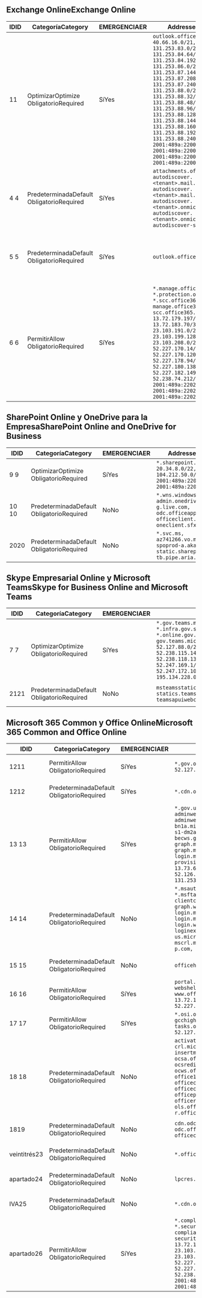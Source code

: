 <!--THIS FILE IS AUTOMATICALLY GENERATED. MANUAL CHANGES WILL BE OVERWRITTEN.-->
<!--Please contact the Office 365 Endpoints team with any questions.-->
<!--USGovGCCHigh endpoints version 2020032700-->
<!--File generated 2020-03-27 11:00:09.6392-->

## <a name="exchange-online"></a><span data-ttu-id="a09bd-101">Exchange Online</span><span class="sxs-lookup"><span data-stu-id="a09bd-101">Exchange Online</span></span>

<span data-ttu-id="a09bd-102">ID</span><span class="sxs-lookup"><span data-stu-id="a09bd-102">ID</span></span> | <span data-ttu-id="a09bd-103">Categoría</span><span class="sxs-lookup"><span data-stu-id="a09bd-103">Category</span></span> | <span data-ttu-id="a09bd-104">EMERGENCIA</span><span class="sxs-lookup"><span data-stu-id="a09bd-104">ER</span></span> | <span data-ttu-id="a09bd-105">Addresses</span><span class="sxs-lookup"><span data-stu-id="a09bd-105">Addresses</span></span> | <span data-ttu-id="a09bd-106">Puertos</span><span class="sxs-lookup"><span data-stu-id="a09bd-106">Ports</span></span>
-- | -------------------- | --- | ------------------------------------------------------------------------------------------------------------------------------------------------------------------------------------------------------------------------------------------------------------------------------------------------------------------------------------------------------------------------------------------------------------------------------------------------ | -------------------------------
<span data-ttu-id="a09bd-107">1</span><span class="sxs-lookup"><span data-stu-id="a09bd-107">1</span></span> | <span data-ttu-id="a09bd-108">Optimizar</span><span class="sxs-lookup"><span data-stu-id="a09bd-108">Optimize</span></span><BR><span data-ttu-id="a09bd-109">Obligatorio</span><span class="sxs-lookup"><span data-stu-id="a09bd-109">Required</span></span> | <span data-ttu-id="a09bd-110">Sí</span><span class="sxs-lookup"><span data-stu-id="a09bd-110">Yes</span></span> | `outlook.office365.us`<BR>`40.66.16.0/21, 131.253.83.0/26, 131.253.84.64/26, 131.253.84.192/26, 131.253.86.0/24, 131.253.87.144/28, 131.253.87.208/28, 131.253.87.240/28, 131.253.88.0/28, 131.253.88.32/28, 131.253.88.48/28, 131.253.88.96/28, 131.253.88.128/28, 131.253.88.144/28, 131.253.88.160/28, 131.253.88.192/28, 131.253.88.240/28, 2001:489a:2200:28::/62, 2001:489a:2200:3c::/62, 2001:489a:2200:44::/62, 2001:489a:2200:400::/56` | <span data-ttu-id="a09bd-111">**TCP:** 443, 80</span><span class="sxs-lookup"><span data-stu-id="a09bd-111">**TCP:** 443, 80</span></span>
<span data-ttu-id="a09bd-112">4 </span><span class="sxs-lookup"><span data-stu-id="a09bd-112">4</span></span> | <span data-ttu-id="a09bd-113">Predeterminada</span><span class="sxs-lookup"><span data-stu-id="a09bd-113">Default</span></span><BR><span data-ttu-id="a09bd-114">Obligatorio</span><span class="sxs-lookup"><span data-stu-id="a09bd-114">Required</span></span> | <span data-ttu-id="a09bd-115">Sí</span><span class="sxs-lookup"><span data-stu-id="a09bd-115">Yes</span></span> | `attachments.office365-net.us, autodiscover.<tenant>.mail.onmicrosoft.com, autodiscover.<tenant>.mail.onmicrosoft.us, autodiscover.<tenant>.onmicrosoft.com, autodiscover.<tenant>.onmicrosoft.us, autodiscover-s.office365.us` | <span data-ttu-id="a09bd-116">**TCP:** 443, 80</span><span class="sxs-lookup"><span data-stu-id="a09bd-116">**TCP:** 443, 80</span></span>
<span data-ttu-id="a09bd-117">5 </span><span class="sxs-lookup"><span data-stu-id="a09bd-117">5</span></span> | <span data-ttu-id="a09bd-118">Predeterminada</span><span class="sxs-lookup"><span data-stu-id="a09bd-118">Default</span></span><BR><span data-ttu-id="a09bd-119">Obligatorio</span><span class="sxs-lookup"><span data-stu-id="a09bd-119">Required</span></span> | <span data-ttu-id="a09bd-120">Sí</span><span class="sxs-lookup"><span data-stu-id="a09bd-120">Yes</span></span> | `outlook.office365.us` | <span data-ttu-id="a09bd-121">**TCP:** 143, 25, 587, 993, 995</span><span class="sxs-lookup"><span data-stu-id="a09bd-121">**TCP:** 143, 25, 587, 993, 995</span></span>
<span data-ttu-id="a09bd-122">6 </span><span class="sxs-lookup"><span data-stu-id="a09bd-122">6</span></span> | <span data-ttu-id="a09bd-123">Permitir</span><span class="sxs-lookup"><span data-stu-id="a09bd-123">Allow</span></span><BR><span data-ttu-id="a09bd-124">Obligatorio</span><span class="sxs-lookup"><span data-stu-id="a09bd-124">Required</span></span> | <span data-ttu-id="a09bd-125">Sí</span><span class="sxs-lookup"><span data-stu-id="a09bd-125">Yes</span></span> | `*.manage.office365.us, *.protection.office365.us, *.scc.office365.us, manage.office365.us, scc.office365.us`<BR>`13.72.179.197/32, 13.72.183.70/32, 23.103.191.0/24, 23.103.199.128/25, 23.103.208.0/22, 52.227.170.14/32, 52.227.170.120/32, 52.227.178.94/32, 52.227.180.138/32, 52.227.182.149/32, 52.238.74.212/32, 2001:489a:2202:4::/62, 2001:489a:2202:c::/62, 2001:489a:2202:2000::/63` | <span data-ttu-id="a09bd-126">**TCP:** 25, 443</span><span class="sxs-lookup"><span data-stu-id="a09bd-126">**TCP:** 25, 443</span></span>

## <a name="sharepoint-online-and-onedrive-for-business"></a><span data-ttu-id="a09bd-127">SharePoint Online y OneDrive para la Empresa</span><span class="sxs-lookup"><span data-stu-id="a09bd-127">SharePoint Online and OneDrive for Business</span></span>

<span data-ttu-id="a09bd-128">ID</span><span class="sxs-lookup"><span data-stu-id="a09bd-128">ID</span></span> | <span data-ttu-id="a09bd-129">Categoría</span><span class="sxs-lookup"><span data-stu-id="a09bd-129">Category</span></span> | <span data-ttu-id="a09bd-130">EMERGENCIA</span><span class="sxs-lookup"><span data-stu-id="a09bd-130">ER</span></span> | <span data-ttu-id="a09bd-131">Addresses</span><span class="sxs-lookup"><span data-stu-id="a09bd-131">Addresses</span></span> | <span data-ttu-id="a09bd-132">Puertos</span><span class="sxs-lookup"><span data-stu-id="a09bd-132">Ports</span></span>
-- | -------------------- | --- | ------------------------------------------------------------------------------------------------------------------------- | ----------------
<span data-ttu-id="a09bd-133">9 </span><span class="sxs-lookup"><span data-stu-id="a09bd-133">9</span></span> | <span data-ttu-id="a09bd-134">Optimizar</span><span class="sxs-lookup"><span data-stu-id="a09bd-134">Optimize</span></span><BR><span data-ttu-id="a09bd-135">Obligatorio</span><span class="sxs-lookup"><span data-stu-id="a09bd-135">Required</span></span> | <span data-ttu-id="a09bd-136">Sí</span><span class="sxs-lookup"><span data-stu-id="a09bd-136">Yes</span></span> | `*.sharepoint.us`<BR>`20.34.8.0/22, 104.212.50.0/23, 2001:489a:2204:2::/63, 2001:489a:2204:800::/54` | <span data-ttu-id="a09bd-137">**TCP:** 443, 80</span><span class="sxs-lookup"><span data-stu-id="a09bd-137">**TCP:** 443, 80</span></span>
<span data-ttu-id="a09bd-138">10 </span><span class="sxs-lookup"><span data-stu-id="a09bd-138">10</span></span> | <span data-ttu-id="a09bd-139">Predeterminada</span><span class="sxs-lookup"><span data-stu-id="a09bd-139">Default</span></span><BR><span data-ttu-id="a09bd-140">Obligatorio</span><span class="sxs-lookup"><span data-stu-id="a09bd-140">Required</span></span> | <span data-ttu-id="a09bd-141">No</span><span class="sxs-lookup"><span data-stu-id="a09bd-141">No</span></span> | `*.wns.windows.com, admin.onedrive.us, g.live.com, odc.officeapps.live.com, officeclient.microsoft.com, oneclient.sfx.ms` | <span data-ttu-id="a09bd-142">**TCP:** 443, 80</span><span class="sxs-lookup"><span data-stu-id="a09bd-142">**TCP:** 443, 80</span></span>
<span data-ttu-id="a09bd-143">20</span><span class="sxs-lookup"><span data-stu-id="a09bd-143">20</span></span> | <span data-ttu-id="a09bd-144">Predeterminada</span><span class="sxs-lookup"><span data-stu-id="a09bd-144">Default</span></span><BR><span data-ttu-id="a09bd-145">Obligatorio</span><span class="sxs-lookup"><span data-stu-id="a09bd-145">Required</span></span> | <span data-ttu-id="a09bd-146">No</span><span class="sxs-lookup"><span data-stu-id="a09bd-146">No</span></span> | `*.svc.ms, az741266.vo.msecnd.net, spoprod-a.akamaihd.net, static.sharepointonline.com, tb.pipe.aria.microsoft.com` | <span data-ttu-id="a09bd-147">**TCP:** 443, 80</span><span class="sxs-lookup"><span data-stu-id="a09bd-147">**TCP:** 443, 80</span></span>

## <a name="skype-for-business-online-and-microsoft-teams"></a><span data-ttu-id="a09bd-148">Skype Empresarial Online y Microsoft Teams</span><span class="sxs-lookup"><span data-stu-id="a09bd-148">Skype for Business Online and Microsoft Teams</span></span>

<span data-ttu-id="a09bd-149">ID</span><span class="sxs-lookup"><span data-stu-id="a09bd-149">ID</span></span> | <span data-ttu-id="a09bd-150">Categoría</span><span class="sxs-lookup"><span data-stu-id="a09bd-150">Category</span></span> | <span data-ttu-id="a09bd-151">EMERGENCIA</span><span class="sxs-lookup"><span data-stu-id="a09bd-151">ER</span></span> | <span data-ttu-id="a09bd-152">Addresses</span><span class="sxs-lookup"><span data-stu-id="a09bd-152">Addresses</span></span> | <span data-ttu-id="a09bd-153">Puertos</span><span class="sxs-lookup"><span data-stu-id="a09bd-153">Ports</span></span>
-- | -------------------- | --- | --------------------------------------------------------------------------------------------------------------------------------------------------------------------------------------------------------------------------------------------------------------------------------------------------------------------------------- | ---------------------------------------------------
<span data-ttu-id="a09bd-154">7 </span><span class="sxs-lookup"><span data-stu-id="a09bd-154">7</span></span> | <span data-ttu-id="a09bd-155">Optimizar</span><span class="sxs-lookup"><span data-stu-id="a09bd-155">Optimize</span></span><BR><span data-ttu-id="a09bd-156">Obligatorio</span><span class="sxs-lookup"><span data-stu-id="a09bd-156">Required</span></span> | <span data-ttu-id="a09bd-157">Sí</span><span class="sxs-lookup"><span data-stu-id="a09bd-157">Yes</span></span> | `*.gov.teams.microsoft.us, *.infra.gov.skypeforbusiness.us, *.online.gov.skypeforbusiness.us, gov.teams.microsoft.us`<BR>`52.127.88.0/21, 52.238.114.160/32, 52.238.115.146/32, 52.238.117.171/32, 52.238.118.132/32, 52.247.167.192/32, 52.247.169.1/32, 52.247.172.50/32, 52.247.172.103/32, 104.212.44.0/22, 195.134.228.0/22` | <span data-ttu-id="a09bd-158">**TCP:** 443, 80</span><span class="sxs-lookup"><span data-stu-id="a09bd-158">**TCP:** 443, 80</span></span><BR><span data-ttu-id="a09bd-159">**UDP:** 3478, 3479, 3480, 3481</span><span class="sxs-lookup"><span data-stu-id="a09bd-159">**UDP:** 3478, 3479, 3480, 3481</span></span>
<span data-ttu-id="a09bd-160">21</span><span class="sxs-lookup"><span data-stu-id="a09bd-160">21</span></span> | <span data-ttu-id="a09bd-161">Predeterminada</span><span class="sxs-lookup"><span data-stu-id="a09bd-161">Default</span></span><BR><span data-ttu-id="a09bd-162">Obligatorio</span><span class="sxs-lookup"><span data-stu-id="a09bd-162">Required</span></span> | <span data-ttu-id="a09bd-163">No</span><span class="sxs-lookup"><span data-stu-id="a09bd-163">No</span></span> | `msteamsstatics.blob.core.usgovcloudapi.net, statics.teams.microsoft.com, teamsapuiwebcontent.blob.core.usgovcloudapi.net` | <span data-ttu-id="a09bd-164">**TCP:** 443</span><span class="sxs-lookup"><span data-stu-id="a09bd-164">**TCP:** 443</span></span>

## <a name="microsoft-365-common-and-office-online"></a><span data-ttu-id="a09bd-165">Microsoft 365 Common y Office Online</span><span class="sxs-lookup"><span data-stu-id="a09bd-165">Microsoft 365 Common and Office Online</span></span>

<span data-ttu-id="a09bd-166">ID</span><span class="sxs-lookup"><span data-stu-id="a09bd-166">ID</span></span> | <span data-ttu-id="a09bd-167">Categoría</span><span class="sxs-lookup"><span data-stu-id="a09bd-167">Category</span></span> | <span data-ttu-id="a09bd-168">EMERGENCIA</span><span class="sxs-lookup"><span data-stu-id="a09bd-168">ER</span></span> | <span data-ttu-id="a09bd-169">Addresses</span><span class="sxs-lookup"><span data-stu-id="a09bd-169">Addresses</span></span> | <span data-ttu-id="a09bd-170">Puertos</span><span class="sxs-lookup"><span data-stu-id="a09bd-170">Ports</span></span>
-- | ------------------- | --- | --------------------------------------------------------------------------------------------------------------------------------------------------------------------------------------------------------------------------------------------------------------------------------------------------------------------------------------------------------------------------------------------------------------------- | ----------------
<span data-ttu-id="a09bd-171">12</span><span class="sxs-lookup"><span data-stu-id="a09bd-171">11</span></span> | <span data-ttu-id="a09bd-172">Permitir</span><span class="sxs-lookup"><span data-stu-id="a09bd-172">Allow</span></span><BR><span data-ttu-id="a09bd-173">Obligatorio</span><span class="sxs-lookup"><span data-stu-id="a09bd-173">Required</span></span> | <span data-ttu-id="a09bd-174">Sí</span><span class="sxs-lookup"><span data-stu-id="a09bd-174">Yes</span></span> | `*.gov.online.office365.us`<BR>`52.127.37.0/24, 52.127.82.0/23` | <span data-ttu-id="a09bd-175">**TCP:** 443</span><span class="sxs-lookup"><span data-stu-id="a09bd-175">**TCP:** 443</span></span>
<span data-ttu-id="a09bd-176">12</span><span class="sxs-lookup"><span data-stu-id="a09bd-176">12</span></span> | <span data-ttu-id="a09bd-177">Predeterminada</span><span class="sxs-lookup"><span data-stu-id="a09bd-177">Default</span></span><BR><span data-ttu-id="a09bd-178">Obligatorio</span><span class="sxs-lookup"><span data-stu-id="a09bd-178">Required</span></span> | <span data-ttu-id="a09bd-179">Sí</span><span class="sxs-lookup"><span data-stu-id="a09bd-179">Yes</span></span> | `*.cdn.office365.us` | <span data-ttu-id="a09bd-180">**TCP:** 443</span><span class="sxs-lookup"><span data-stu-id="a09bd-180">**TCP:** 443</span></span>
<span data-ttu-id="a09bd-181">13 </span><span class="sxs-lookup"><span data-stu-id="a09bd-181">13</span></span> | <span data-ttu-id="a09bd-182">Permitir</span><span class="sxs-lookup"><span data-stu-id="a09bd-182">Allow</span></span><BR><span data-ttu-id="a09bd-183">Obligatorio</span><span class="sxs-lookup"><span data-stu-id="a09bd-183">Required</span></span> | <span data-ttu-id="a09bd-184">Sí</span><span class="sxs-lookup"><span data-stu-id="a09bd-184">Yes</span></span> | `*.gov.us.microsoftonline.com, adminwebservice.gov.us.microsoftonline.com, adminwebservice-s1-bn1a.microsoftonline.com, adminwebservice-s1-dm2a.microsoftonline.com, becws.gov.us.microsoftonline.com, graph.microsoft.us, graph.microsoftazure.us, login.microsoftonline.us, provisioningapi.gov.us.microsoftonline.com`<BR>`13.73.64.64/26, 13.73.208.128/25, 52.126.194.0/23, 52.244.120.128/25, 131.253.120.0/24` | <span data-ttu-id="a09bd-185">**TCP:** 443</span><span class="sxs-lookup"><span data-stu-id="a09bd-185">**TCP:** 443</span></span>
<span data-ttu-id="a09bd-186">14 </span><span class="sxs-lookup"><span data-stu-id="a09bd-186">14</span></span> | <span data-ttu-id="a09bd-187">Predeterminada</span><span class="sxs-lookup"><span data-stu-id="a09bd-187">Default</span></span><BR><span data-ttu-id="a09bd-188">Obligatorio</span><span class="sxs-lookup"><span data-stu-id="a09bd-188">Required</span></span> | <span data-ttu-id="a09bd-189">No</span><span class="sxs-lookup"><span data-stu-id="a09bd-189">No</span></span> | `*.msauth.net, *.msauthimages.us, *.msftauth.net, *.msftauthimages.us, clientconfig.microsoftonline-p.net, graph.windows.net, login.microsoftonline.com, login.microsoftonline-p.com, login.windows.net, loginex.microsoftonline.com, login-us.microsoftonline.com, mscrl.microsoft.com, nexus.microsoftonline-p.com, secure.aadcdn.microsoftonline-p.com` | <span data-ttu-id="a09bd-190">**TCP:** 443</span><span class="sxs-lookup"><span data-stu-id="a09bd-190">**TCP:** 443</span></span>
<span data-ttu-id="a09bd-191">15 </span><span class="sxs-lookup"><span data-stu-id="a09bd-191">15</span></span> | <span data-ttu-id="a09bd-192">Predeterminada</span><span class="sxs-lookup"><span data-stu-id="a09bd-192">Default</span></span><BR><span data-ttu-id="a09bd-193">Obligatorio</span><span class="sxs-lookup"><span data-stu-id="a09bd-193">Required</span></span> | <span data-ttu-id="a09bd-194">No</span><span class="sxs-lookup"><span data-stu-id="a09bd-194">No</span></span> | `officehome.msocdn.us, prod.msocdn.us` | <span data-ttu-id="a09bd-195">**TCP:** 443, 80</span><span class="sxs-lookup"><span data-stu-id="a09bd-195">**TCP:** 443, 80</span></span>
<span data-ttu-id="a09bd-196">16 </span><span class="sxs-lookup"><span data-stu-id="a09bd-196">16</span></span> | <span data-ttu-id="a09bd-197">Permitir</span><span class="sxs-lookup"><span data-stu-id="a09bd-197">Allow</span></span><BR><span data-ttu-id="a09bd-198">Obligatorio</span><span class="sxs-lookup"><span data-stu-id="a09bd-198">Required</span></span> | <span data-ttu-id="a09bd-199">Sí</span><span class="sxs-lookup"><span data-stu-id="a09bd-199">Yes</span></span> | `portal.office365.us, webshell.suite.office365.us, www.office365.us`<BR>`13.72.179.48/32, 13.72.188.8/32, 52.227.167.206/32, 52.227.170.242/32` | <span data-ttu-id="a09bd-200">**TCP:** 443, 80</span><span class="sxs-lookup"><span data-stu-id="a09bd-200">**TCP:** 443, 80</span></span>
<span data-ttu-id="a09bd-201">17 </span><span class="sxs-lookup"><span data-stu-id="a09bd-201">17</span></span> | <span data-ttu-id="a09bd-202">Permitir</span><span class="sxs-lookup"><span data-stu-id="a09bd-202">Allow</span></span><BR><span data-ttu-id="a09bd-203">Obligatorio</span><span class="sxs-lookup"><span data-stu-id="a09bd-203">Required</span></span> | <span data-ttu-id="a09bd-204">Sí</span><span class="sxs-lookup"><span data-stu-id="a09bd-204">Yes</span></span> | `*.osi.office365.us, gcchigh.loki.office365.us, tasks.office365.us`<BR>`52.127.240.0/20, 2001:489a:2206::/48` | <span data-ttu-id="a09bd-205">**TCP:** 443</span><span class="sxs-lookup"><span data-stu-id="a09bd-205">**TCP:** 443</span></span>
<span data-ttu-id="a09bd-206">18 </span><span class="sxs-lookup"><span data-stu-id="a09bd-206">18</span></span> | <span data-ttu-id="a09bd-207">Predeterminada</span><span class="sxs-lookup"><span data-stu-id="a09bd-207">Default</span></span><BR><span data-ttu-id="a09bd-208">Obligatorio</span><span class="sxs-lookup"><span data-stu-id="a09bd-208">Required</span></span> | <span data-ttu-id="a09bd-209">No</span><span class="sxs-lookup"><span data-stu-id="a09bd-209">No</span></span> | `activation.sls.microsoft.com, crl.microsoft.com, go.microsoft.com, insertmedia.bing.office.net, ocsa.officeapps.live.com, ocsredir.officeapps.live.com, ocws.officeapps.live.com, office15client.microsoft.com, officecdn.microsoft.com, officecdn.microsoft.com.edgesuite.net, officepreviewredir.microsoft.com, officeredir.microsoft.com, ols.officeapps.live.com, r.office.microsoft.com` | <span data-ttu-id="a09bd-210">**TCP:** 443, 80</span><span class="sxs-lookup"><span data-stu-id="a09bd-210">**TCP:** 443, 80</span></span>
<span data-ttu-id="a09bd-211">18</span><span class="sxs-lookup"><span data-stu-id="a09bd-211">19</span></span> | <span data-ttu-id="a09bd-212">Predeterminada</span><span class="sxs-lookup"><span data-stu-id="a09bd-212">Default</span></span><BR><span data-ttu-id="a09bd-213">Obligatorio</span><span class="sxs-lookup"><span data-stu-id="a09bd-213">Required</span></span> | <span data-ttu-id="a09bd-214">No</span><span class="sxs-lookup"><span data-stu-id="a09bd-214">No</span></span> | `cdn.odc.officeapps.live.com, odc.officeapps.live.com, officeclient.microsoft.com` | <span data-ttu-id="a09bd-215">**TCP:** 443, 80</span><span class="sxs-lookup"><span data-stu-id="a09bd-215">**TCP:** 443, 80</span></span>
<span data-ttu-id="a09bd-216">veintitrés</span><span class="sxs-lookup"><span data-stu-id="a09bd-216">23</span></span> | <span data-ttu-id="a09bd-217">Predeterminada</span><span class="sxs-lookup"><span data-stu-id="a09bd-217">Default</span></span><BR><span data-ttu-id="a09bd-218">Obligatorio</span><span class="sxs-lookup"><span data-stu-id="a09bd-218">Required</span></span> | <span data-ttu-id="a09bd-219">No</span><span class="sxs-lookup"><span data-stu-id="a09bd-219">No</span></span> | `*.office365.us` | <span data-ttu-id="a09bd-220">**TCP:** 443, 80</span><span class="sxs-lookup"><span data-stu-id="a09bd-220">**TCP:** 443, 80</span></span>
<span data-ttu-id="a09bd-221">apartado</span><span class="sxs-lookup"><span data-stu-id="a09bd-221">24</span></span> | <span data-ttu-id="a09bd-222">Predeterminada</span><span class="sxs-lookup"><span data-stu-id="a09bd-222">Default</span></span><BR><span data-ttu-id="a09bd-223">Obligatorio</span><span class="sxs-lookup"><span data-stu-id="a09bd-223">Required</span></span> | <span data-ttu-id="a09bd-224">No</span><span class="sxs-lookup"><span data-stu-id="a09bd-224">No</span></span> | `lpcres.delve.office.com` | <span data-ttu-id="a09bd-225">**TCP:** 443</span><span class="sxs-lookup"><span data-stu-id="a09bd-225">**TCP:** 443</span></span>
<span data-ttu-id="a09bd-226">IVA</span><span class="sxs-lookup"><span data-stu-id="a09bd-226">25</span></span> | <span data-ttu-id="a09bd-227">Predeterminada</span><span class="sxs-lookup"><span data-stu-id="a09bd-227">Default</span></span><BR><span data-ttu-id="a09bd-228">Obligatorio</span><span class="sxs-lookup"><span data-stu-id="a09bd-228">Required</span></span> | <span data-ttu-id="a09bd-229">No</span><span class="sxs-lookup"><span data-stu-id="a09bd-229">No</span></span> | `*.cdn.office.net` | <span data-ttu-id="a09bd-230">**TCP:** 443</span><span class="sxs-lookup"><span data-stu-id="a09bd-230">**TCP:** 443</span></span>
<span data-ttu-id="a09bd-231">apartado</span><span class="sxs-lookup"><span data-stu-id="a09bd-231">26</span></span> | <span data-ttu-id="a09bd-232">Permitir</span><span class="sxs-lookup"><span data-stu-id="a09bd-232">Allow</span></span><BR><span data-ttu-id="a09bd-233">Obligatorio</span><span class="sxs-lookup"><span data-stu-id="a09bd-233">Required</span></span> | <span data-ttu-id="a09bd-234">Sí</span><span class="sxs-lookup"><span data-stu-id="a09bd-234">Yes</span></span> | `*.compliance.microsoft.us, *.security.microsoft.us, compliance.microsoft.us, security.microsoft.us`<BR>`13.72.179.197/32, 13.72.183.70/32, 23.103.191.0/24, 23.103.199.128/25, 23.103.208.0/22, 52.227.170.14/32, 52.227.170.120/32, 52.227.178.94/32, 52.227.180.138/32, 52.227.182.149/32, 52.238.74.212/32, 2001:489a:2202:4::/62, 2001:489a:2202:c::/62, 2001:489a:2202:2000::/63` | <span data-ttu-id="a09bd-235">**TCP:** 443, 80</span><span class="sxs-lookup"><span data-stu-id="a09bd-235">**TCP:** 443, 80</span></span>
